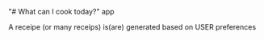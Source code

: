 "# What can I cook today?" app

A receipe (or many receips) is(are) generated based on USER preferences 


